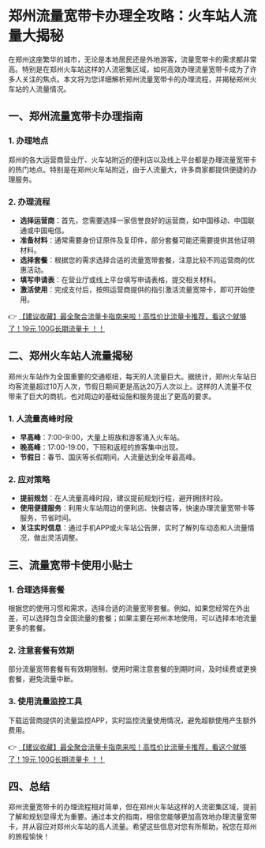 # 郑州流量宽带卡办理全攻略：火车站人流量大揭秘

在郑州这座繁华的城市，无论是本地居民还是外地游客，流量宽带卡的需求都非常高。特别是在郑州火车站这样的人流密集区域，如何高效办理流量宽带卡成为了许多人关注的焦点。本文将为您详细解析郑州流量宽带卡的办理流程，并揭秘郑州火车站的人流量情况。

## 一、郑州流量宽带卡办理指南

### 1. 办理地点
郑州的各大运营商营业厅、火车站附近的便利店以及线上平台都是办理流量宽带卡的热门地点。特别是在郑州火车站附近，由于人流量大，许多商家都提供便捷的办理服务。

### 2. 办理流程
- **选择运营商**：首先，您需要选择一家信誉良好的运营商，如中国移动、中国联通或中国电信。
- **准备材料**：通常需要身份证原件及复印件，部分套餐可能还需要提供其他证明材料。
- **选择套餐**：根据您的需求选择合适的流量宽带套餐，注意比较不同运营商的优惠活动。
- **填写申请表**：在营业厅或线上平台填写申请表格，提交相关材料。
- **激活使用**：完成支付后，按照运营商提供的指引激活流量宽带卡，即可开始使用。

👉 [【建议收藏】最全聚合流量卡指南来啦！高性价比流量卡推荐，看这个就够了！19元 100G长期流量卡 ！！](https://bit.ly/Liuliangka)

## 二、郑州火车站人流量揭秘

郑州火车站作为全国重要的交通枢纽，每天的人流量巨大。据统计，郑州火车站日均客流量超过10万人次，节假日期间更是高达20万人次以上。这样的人流量不仅带来了巨大的商机，也对周边的基础设施和服务提出了更高的要求。

### 1. 人流量高峰时段
- **早高峰**：7:00-9:00，大量上班族和游客涌入火车站。
- **晚高峰**：17:00-19:00，下班和返程的旅客集中出现。
- **节假日**：春节、国庆等长假期间，人流量达到全年最高峰。

### 2. 应对策略
- **提前规划**：在人流量高峰时段，建议提前规划行程，避开拥挤时段。
- **使用便捷服务**：利用火车站周边的便利店、快餐店等，快速办理流量宽带卡等服务，节省时间。
- **关注实时信息**：通过手机APP或火车站公告屏，实时了解列车动态和人流量情况，做出灵活调整。

## 三、流量宽带卡使用小贴士

### 1. 合理选择套餐
根据您的使用习惯和需求，选择合适的流量宽带套餐。例如，如果您经常在外出差，可以选择包含全国流量的套餐；如果主要在郑州本地使用，可以选择本地流量更多的套餐。

### 2. 注意套餐有效期
部分流量宽带套餐有有效期限制，使用时需注意套餐的到期时间，及时续费或更换套餐，避免流量中断。

### 3. 使用流量监控工具
下载运营商提供的流量监控APP，实时监控流量使用情况，避免超额使用产生额外费用。

👉 [【建议收藏】最全聚合流量卡指南来啦！高性价比流量卡推荐，看这个就够了！19元 100G长期流量卡 ！！](https://bit.ly/Liuliangka)

## 四、总结

郑州流量宽带卡的办理流程相对简单，但在郑州火车站这样的人流密集区域，提前了解和规划显得尤为重要。通过本文的指南，相信您能够更加高效地办理流量宽带卡，并从容应对郑州火车站的高人流量。希望这些信息对您有所帮助，祝您在郑州的旅程愉快！